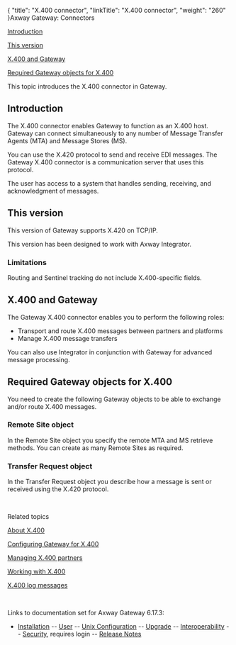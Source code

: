 {
    "title": "X.400 connector",
    "linkTitle": "X.400 connector",
    "weight": "260"
}<span class="mc-variable axway_variables.Component_Long_Name variable">Axway Gateway</span>: Connectors

[Introduction](#intro)

[This version](#this_version)

[X.400 and Gateway](#x400_and_gw)

[Required Gateway objects for X.400](#required_objects)

This topic introduces the X.400 connector in Gateway.

<span id="intro"></span>

## Introduction

The X.400 connector enables Gateway to function as an X.400 host. Gateway can connect simultaneously to any number of Message Transfer Agents (MTA) and Message Stores (MS).

You can use the X.420 protocol to send and receive EDI messages. The Gateway X.400 connector is a communication server that uses this protocol.

The user has access to a system that handles sending, receiving, and acknowledgment of messages.

<span id="this_version"></span>

## This version

This version of Gateway supports X.420 on TCP/IP.

This version has been designed to work with Axway Integrator.

### Limitations

Routing and Sentinel tracking do not include X.400-specific fields.

<span id="x400_and_gw"></span>

## X.400 and Gateway

The Gateway X.400 connector enables you to perform the following roles:

-   Transport and route X.400 messages between partners and platforms
-   Manage X.400 message transfers

You can also use Integrator in conjunction with Gateway for advanced message processing.

<span id="required_objects"></span>

## Required Gateway objects for X.400

You need to create the following Gateway objects to be able to exchange and/or route X.400 messages.

### Remote Site object

In the Remote Site object you specify the remote MTA and MS retrieve methods. You can create as many Remote Sites as required.

### Transfer Request object

In the Transfer Request object you describe how a message is sent or received using the X.420 protocol.

 

Related topics

[About X.400](../)

[Configuring Gateway for X.400](../x400_configuring)

[Managing X.400 partners](../x400_managing_partners)

[Working with X.400](../x400_working_with)

[X.400 log messages](../../../log_messages_about/x400_messages)

 

Links to documentation set for Axway Gateway <span class="mc-variable axway_variables.Release_Number variable">6.17.3</span>:

-   [Installation](#) -- [User](#) -- [Unix Configuration](#) -- [Upgrade](#) -- [Interoperability](#) -- [Security](#), requires login -- [Release Notes](#)
